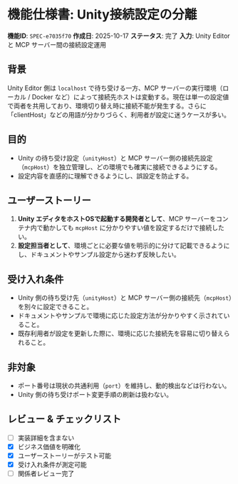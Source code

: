 # 機能仕様書: Unity接続設定の分離

**機能ID**: `SPEC-e7035f70`
**作成日**: 2025-10-17
**ステータス**: 完了
**入力**: Unity Editor と MCP サーバー間の接続設定運用

## 背景

Unity Editor 側は `localhost` で待ち受ける一方、MCP サーバーの実行環境（ローカル / Docker など）によって接続先ホストは変動する。現在は単一の設定値で両者を共用しており、環境切り替え時に接続不能が発生する。さらに「clientHost」などの用語が分かりづらく、利用者が設定に迷うケースが多い。

## 目的

- Unity の待ち受け設定（`unityHost`）と MCP サーバー側の接続先設定（`mcpHost`）を独立管理し、どの環境でも確実に接続できるようにする。
- 設定内容を直感的に理解できるようにし、誤設定を防止する。

## ユーザーストーリー

1. **Unity エディタをホストOSで起動する開発者として**、MCP サーバーをコンテナ内で動かしても `mcpHost` に分かりやすい値を設定するだけで接続したい。
2. **設定担当者として**、環境ごとに必要な値を明示的に分けて記載できるようにし、ドキュメントやサンプル設定から迷わず反映したい。

## 受け入れ条件

- Unity 側の待ち受け先（`unityHost`）と MCP サーバー側の接続先（`mcpHost`）を別々に設定できること。
- ドキュメントやサンプルで環境に応じた設定方法が分かりやすく示されていること。
- 既存利用者が設定を更新した際に、環境に応じた接続先を容易に切り替えられること。

## 非対象

- ポート番号は現状の共通利用（`port`）を維持し、動的検出などは行わない。
- Unity 側の待ち受けポート変更手順の刷新は扱わない。

## レビュー & チェックリスト

- [ ] 実装詳細を含まない
- [x] ビジネス価値を明確化
- [x] ユーザーストーリーがテスト可能
- [x] 受け入れ条件が測定可能
- [ ] 関係者レビュー完了
